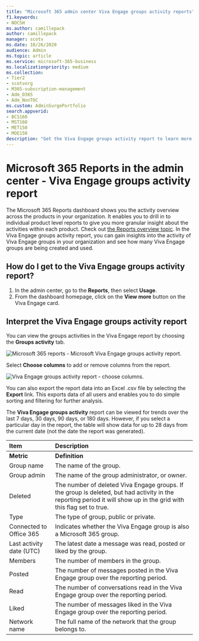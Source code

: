 ```yaml
---
title: "Microsoft 365 admin center Viva Engage groups activity reports"
f1.keywords:
- NOCSH
ms.author: camillepack
author: camillepack
manager: scotv
ms.date: 10/26/2020
audience: Admin
ms.topic: article
ms.service: microsoft-365-business
ms.localizationpriority: medium
ms.collection:
- Tier2 
- scotvorg
- M365-subscription-management
- Adm_O365
- Adm_NonTOC
ms.custom: AdminSurgePortfolio
search.appverid:
- BCS160
- MST160
- MET150
- MOE150
description: "Get the Viva Engage groups activity report to learn more about the number of Viva Engage groups being created and used in your organization and their activity."
---
```


# Microsoft 365 Reports in the admin center - Viva Engage groups activity report

The Microsoft 365 Reports dashboard shows you the activity overview across the products in your organization. It enables you to drill in to individual product level reports to give you more granular insight about the activities within each product. Check out [the Reports overview topic](activity-reports.md). In the Viva Engage groups activity report, you can gain insights into the activity of Viva Engage groups in your organization and see how many Viva Engage groups are being created and used.
 
## How do I get to the Viva Engage groups activity report?

1. In the admin center, go to the **Reports**, then select **Usage**. 
2. From the dashboard homepage, click on the **View more** button on the Viva Engage card.
  
## Interpret the Viva Engage groups activity report

You can view the groups activities in the Viva Engage report by choosing the **Groups activity** tab.

![Microsoft 365 reports - Microsoft Viva Engage groups activity report.](../../media/3afdafe5-9269-402e-8264-c7695ceb227d.png)

Select **Choose columns** to add or remove columns from the report.  

![Viva Engage groups activity report - choose columns.](../../media/54744932-34fe-48c3-9779-1d10c3f05be1.png)

You can also export the report data into an Excel .csv file by selecting the **Export** link. This exports data of all users and enables you to do simple sorting and filtering for further analysis. 

The **Viva Engage groups activity** report can be viewed for trends over the last 7 days, 30 days, 90 days, or 180 days. However, if you select a particular day in the report, the table will show data for up to 28 days from the current date (not the date the report was generated).
  
|Item|Description|
|:-----|:-----|
|**Metric**|**Definition**|
|Group name  |The name of the group. |
|Group admin  |The name of the group administrator, or owner.  |
|Deleted  |The number of deleted Viva Engage groups. If the group is deleted, but had activity in the reporting period it will show up in the grid with this flag set to true.  |
|Type |The type of group, public or private. |
|Connected to Office 365  |Indicates whether the Viva Engage group is also a Microsoft 365 group. |
|Last activity date (UTC)  | The latest date a message was read, posted or liked by the group.  |
|Members  | The number of members in the group.  |
|Posted |The number of messages posted in the Viva Engage group over the reporting period. |
|Read   |The number of conversations read in the Viva Engage group over the reporting period.   |
|Liked  |The number of messages liked in the Viva Engage group over the reporting period. |
|Network name   |The full name of the network that the group belongs to. |
